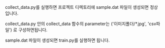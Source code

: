 collect_data.py를 실행하면 프로젝트 디렉토리에 sample.dat 파일이 생성되면 정상입니다.

collect_data.py 안의 collect_data 함수의 parameter는 ('이미지폴더/*.jpg', 'csv파일') 로 구성하면됩니다.

sample.dat 파일이 생성되면 train.py를 실행하면 됩니다.
